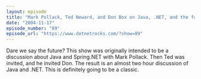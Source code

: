 ```yaml
---
layout: episode
title: "Mark Pollack, Ted Neward, and Don Box on Java, .NET, and the future"
date: "2004-11-17"
episode_number: "89"
episode_url: "https://www.dotnetrocks.com/?show=89"
---
```


Dare we say the future? This show was originally intended to be a discussion about Java and Spring.NET with Mark Pollack. Then Ted was invited, and he invited Don. The result is an almost two hour discussion of Java and .NET. This is definitely going to be a classic.
